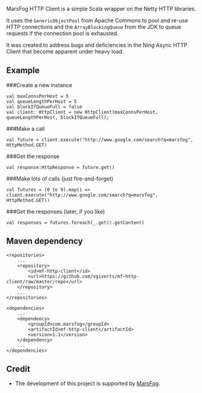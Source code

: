 MarsFog HTTP Client is a simple Scala wrapper on the Netty HTTP libraries.

It uses the `GenericObjectPool` from Apache Commons to pool and re-use HTTP connections and the `ArrayBlockingQueue` from the JDK to queue requests if the connection pool is exhausted.

It was created to address bugs and deficiencies in the Ning Async HTTP Client that become apparent under heavy load.

Example
----

###Create a new instance

    val maxConnsPerHost = 5
    val queueLengthPerHost = 5
    val blockIfQueueFull = false
    val client: HttpClient = new HttpClient(maxConnsPerHost, queueLengthPerHost, blockIfQueueFull);


###Make a call

    val future = client.execute("http://www.google.com/search?q=marsfog", HttpMethod.GET)


###Get the response

    val response:HttpResponse = future.get()


###Make lots of calls (just fire-and-forget)

    val futures = (0 to 9).map(i => client.execute("http://www.google.com/search?q=marsfog", HttpMethod.GET))


###Get the responses (later, if you like)

    val responses = futures.foreach(_.get().getContent)


Maven dependency
----

    <repositories>
        ...
        <repository>
            <id>mf-http-client</id>
            <url>https://github.com/vgiverts/mf-http-client/raw/master/repo</url>
        </repository>
        ...
    </repositories>

    <dependencies>
        ...
        <dependency>
            <groupId>com.marsfog</groupId>
            <artifactId>mf-http-client</artifactId>
            <version>1.1</version>
        </dependency>
        ...
    </dependencies>

Credit
----

- The development of this project is supported by [MarsFog](http://marsfog.com).